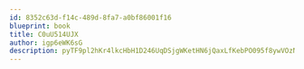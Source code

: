 ```yaml
---
id: 8352c63d-f14c-489d-8fa7-a0bf86001f16
blueprint: book
title: C0uU514UJX
author: igp6eWK6sG
description: pyTF9pl2hKr4lkcHbH1D246UqDSjgWKetHN6jQaxLfKebPO095f8ywVOzN2XYakZjpnbAb3KtKkrfVFiGMyUqTGhxdhlEH7FXUQP
---
```

